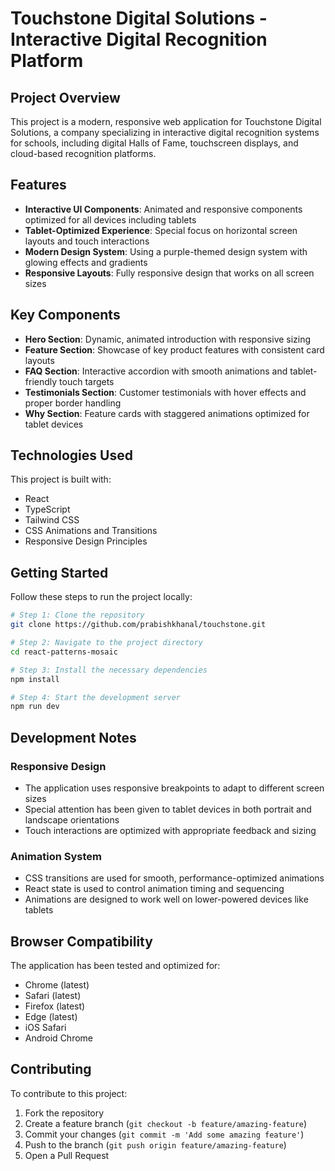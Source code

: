# Touchstone Digital Solutions - Interactive Digital Recognition Platform

## Project Overview

This project is a modern, responsive web application for Touchstone Digital Solutions, a company specializing in interactive digital recognition systems for schools, including digital Halls of Fame, touchscreen displays, and cloud-based recognition platforms.

## Features

- **Interactive UI Components**: Animated and responsive components optimized for all devices including tablets
- **Tablet-Optimized Experience**: Special focus on horizontal screen layouts and touch interactions
- **Modern Design System**: Using a purple-themed design system with glowing effects and gradients
- **Responsive Layouts**: Fully responsive design that works on all screen sizes

## Key Components

- **Hero Section**: Dynamic, animated introduction with responsive sizing
- **Feature Section**: Showcase of key product features with consistent card layouts
- **FAQ Section**: Interactive accordion with smooth animations and tablet-friendly touch targets
- **Testimonials Section**: Customer testimonials with hover effects and proper border handling
- **Why Section**: Feature cards with staggered animations optimized for tablet devices

## Technologies Used

This project is built with:

- React
- TypeScript
- Tailwind CSS
- CSS Animations and Transitions
- Responsive Design Principles

## Getting Started

Follow these steps to run the project locally:

```sh
# Step 1: Clone the repository
git clone https://github.com/prabishkhanal/touchstone.git

# Step 2: Navigate to the project directory
cd react-patterns-mosaic

# Step 3: Install the necessary dependencies
npm install

# Step 4: Start the development server
npm run dev
```

## Development Notes

### Responsive Design

- The application uses responsive breakpoints to adapt to different screen sizes
- Special attention has been given to tablet devices in both portrait and landscape orientations
- Touch interactions are optimized with appropriate feedback and sizing

### Animation System

- CSS transitions are used for smooth, performance-optimized animations
- React state is used to control animation timing and sequencing
- Animations are designed to work well on lower-powered devices like tablets

## Browser Compatibility

The application has been tested and optimized for:

- Chrome (latest)
- Safari (latest)
- Firefox (latest)
- Edge (latest)
- iOS Safari
- Android Chrome

## Contributing

To contribute to this project:

1. Fork the repository
2. Create a feature branch (`git checkout -b feature/amazing-feature`)
3. Commit your changes (`git commit -m 'Add some amazing feature'`)
4. Push to the branch (`git push origin feature/amazing-feature`)
5. Open a Pull Request
